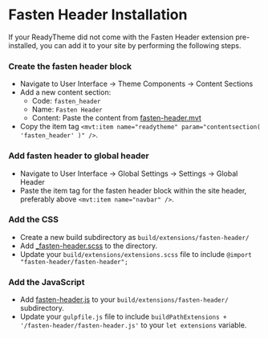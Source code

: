 # Fasten Header Installation

If your ReadyTheme did not come with the Fasten Header extension pre-installed, you can add it to your site by performing the following steps.

### Create the fasten header block
- Navigate to User Interface -> Theme Components -> Content Sections
- Add a new content section:
  - Code: `fasten_header`
  - Name: `Fasten Header`
  - Content: Paste the content from [fasten-header.mvt](fasten-header.mvt)
- Copy the item tag `<mvt:item name="readytheme" param="contentsection( 'fasten_header' )" />`.


### Add fasten header to global header
- Navigate to User Interface -> Global Settings -> Settings -> Global Header
- Paste the item tag for the fasten header block within the site header, preferably above `<mvt:item name="navbar" />`.


### Add the CSS
- Create a new build subdirectory as `build/extensions/fasten-header/`
- Add [_fasten-header.scss](_fasten-header.scss) to the directory.
- Update your `build/extensions/extensions.scss` file to include `@import "fasten-header/fasten-header";`


### Add the JavaScript
- Add [fasten-header.js](fasten-header.js) to your `build/extensions/fasten-header/` subdirectory.
- Update your `gulpfile.js` file to include `buildPathExtensions + '/fasten-header/fasten-header.js'` to your `let extensions` variable.

